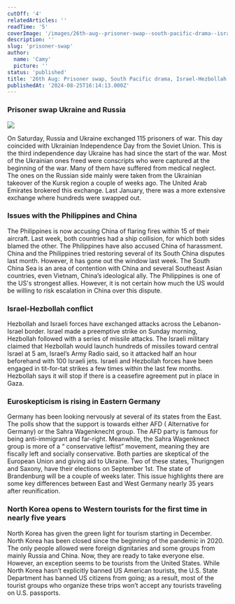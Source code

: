 ```yaml
---
cutOff: '4'
relatedArticles: ''
readTime: '5'
coverImage: '/images/26th-aug--prisoner-swap--south-pacific-drama--israel-hezbollah-conflict-a-A1MT.webp'
description: ''
slug: 'prisoner-swap'
author:
  name: 'Camy'
  picture: ''
status: 'published'
title: '26th Aug: Prisoner swap, South Pacific drama, Israel-Hezbollah conflict'
publishedAt: '2024-08-25T16:14:13.000Z'
---
```


### **Prisoner swap Ukraine and Russia**

![](/images/26th-aug--prisoner-swap--south-pacific-drama--israel-hezbollah-conflict-a-cyMz.webp)

On Saturday, Russia and Ukraine exchanged 115 prisoners of war. This day coincided with Ukrainian Independence Day from the Soviet Union. This is the third independence day Ukraine has had since the start of the war. Most of the Ukrainian ones freed were conscripts who were captured at the beginning of the war. Many of them have suffered from medical neglect. The ones on the Russian side mainly were taken from the Ukrainian takeover of the Kursk region a couple of weeks ago. The United Arab Emirates brokered this exchange. Last January, there was a more extensive exchange where hundreds were swapped out.

### Issues with the Philippines and China

The Philippines is now accusing China of flaring fires within 15 of their aircraft. Last week, both countries had a ship collision, for which both sides blamed the other. The Philippines have also accused China of harassment. China and the Philippines tried restoring several of its South China disputes last month. However, it has gone out the window last week. The South China Sea is an area of contention with China and several Southeast Asian countries, even Vietnam, China’s ideological ally. The Philippines is one of the US's strongest allies. However, it is not certain how much the US would be willing to risk escalation in China over this dispute.

### Israel-Hezbollah conflict

Hezbollah and Israeli forces have exchanged attacks across the Lebanon-Israel border. Israel made a preemptive strike on Sunday morning, Hezbollah followed with a series of missile attacks. The Israeli military claimed that Hezbollah would launch hundreds of missiles toward central Israel at 5 am, Israel’s Army Radio said, so it attacked half an hour beforehand with 100 Israeli jets. Israeli and Hezbollah forces have been engaged in tit-for-tat strikes a few times within the last few months. Hezbollah says it will stop if there is a ceasefire agreement put in place in Gaza.

### Euroskepticism is rising in Eastern Germany

Germany has been looking nervously at several of its states from the East. The polls show that the support is towards either AFD ( Alternative for Germany) or the Sahra Wagenknecht group. The AFD party is famous for being anti-immigrant and far-right. Meanwhile, the Sahra Wagenknect group is more of a “ conservative leftist” movement, meaning they are fiscally left and socially conservative. Both parties are skeptical of the European Union and giving aid to Ukraine. Two of these states, Thurigngen and Saxony, have their elections on September 1st. The state of Brandenburg will be a couple of weeks later. This issue highlights there are some key differences between East and West Germany nearly 35 years after reunification.

### North Korea opens to Western tourists for the first time in nearly five years

North Korea has given the green light for tourism starting in December. North Korea has been closed since the beginning of the pandemic in 2020. The only people allowed were foreign dignitaries and some groups from mainly Russia and China. Now, they are ready to take everyone else. However, an exception seems to be tourists from the United States. While North Korea hasn’t explicitly banned US American tourists, the U.S. State Department has banned US citizens from going; as a result, most of the tourist groups who organize these trips won’t accept any tourists traveling on U.S. passports.